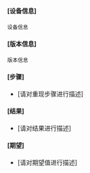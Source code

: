 #### [设备信息]

```
设备信息
```

#### [版本信息]

```
版本信息
```

#### [步骤]

- [请对重现步骤进行描述]

#### [结果]

- [请对结果进行描述]

#### [期望]

- [请对期望值进行描述]
